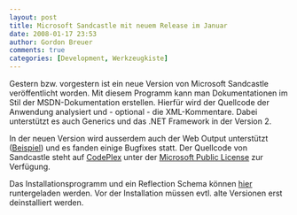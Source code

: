 ```yaml
---
layout: post
title: Microsoft Sandcastle mit neuem Release im Januar
date: 2008-01-17 23:53
author: Gordon Breuer
comments: true
categories: [Development, Werkzeugkiste]
---
```

<p>Gestern bzw. vorgestern ist ein neue Version von Microsoft Sandcastle veröffentlicht worden. Mit diesem Programm kann man Dokumentationen im Stil der MSDN-Dokumentation erstellen. Hierfür wird der Quellcode der Anwendung analysiert und - optional - die XML-Kommentare. Dabei unterstützt es auch Generics und das .NET Framework in der Version 2.</p> <p>In der neuen Version wird ausserdem auch der Web Output unterstützt (<a href="http://www.asp.net/ajax/documentation/live/" target="_blank">Beispiel</a>) und es fanden einige Bugfixes statt. Der Quellcode von Sandcastle steht auf <a href="http://www.codeplex.com/Sandcastle" target="_blank">CodePlex</a> unter der <a href="http://www.codeplex.com/Sandcastle/license" target="_blank">Microsoft Public License</a> zur Verfügung.</p> <p>Das Installationsprogramm und ein Reflection Schema können <a href="http://www.codeplex.com/Sandcastle/Release/ProjectReleases.aspx?ReleaseId=9921" target="_blank">hier</a> runtergeladen werden. Vor der Installation müssen evtl. alte Versionen erst deinstalliert werden.</p>

